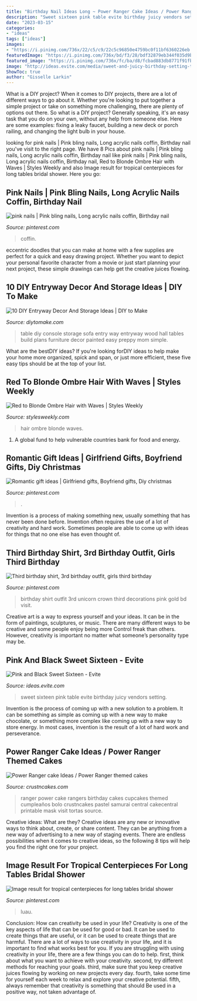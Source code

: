 ```yaml
---
title: "Birthday Nail Ideas Long ~ Power Ranger Cake Ideas / Power Ranger Themed Cakes"
description: "Sweet sixteen pink table evite birthday juicy vendors setting"
date: "2023-03-15"
categories:
- "ideas"
tags: ["ideas"]
images:
- "https://i.pinimg.com/736x/22/c5/c9/22c5c96850e4759bc0f11bf6360226eb.jpg"
featuredImage: "https://i.pinimg.com/736x/bd/f3/28/bdf32879eb344f035d9b62beb067560c.jpg"
featured_image: "https://i.pinimg.com/736x/fc/ba/d8/fcbad883db8771f91fb64bcf1c8d8425.jpg"
image: "http://ideas.evite.com/media/sweet-and-juicy-birthday-setting-the-mood-table-595.jpg"
ShowToc: true
author: "Gisselle Larkin"
---
```



What is a DIY project?
When it comes to DIY projects, there are a lot of different ways to go about it. Whether you're looking to put together a simple project or take on something more challenging, there are plenty of options out there. So what is a DIY project? Generally speaking, it's an easy task that you do on your own, without any help from someone else. Here are some examples: fixing a leaky faucet, building a new deck or porch railing, and changing the light bulb in your house.

	

		
looking for pink nails | Pink bling nails, Long acrylic nails coffin, Birthday nail you've visit to the right page. We have 8 Pics about pink nails | Pink bling nails, Long acrylic nails coffin, Birthday nail like pink nails | Pink bling nails, Long acrylic nails coffin, Birthday nail, Red to Blonde Ombre Hair with Waves | Styles Weekly and also Image result for tropical centerpieces for long tables bridal shower. Here you go:
		
    
## Pink Nails | Pink Bling Nails, Long Acrylic Nails Coffin, Birthday Nail

<img loading=lazy src="https://i.pinimg.com/736x/fc/ba/d8/fcbad883db8771f91fb64bcf1c8d8425.jpg" onerror="this.onerror=null;this.src='https://tse2.mm.bing.net/th?id=OIP.Mha6Rq8HfMQBvS7BUBAs5wHaJ3&amp;pid=15.1';" alt="pink nails | Pink bling nails, Long acrylic nails coffin, Birthday nail">

_Source: pinterest.com_

>coffin. 

	

eccentric doodles that you can make at home with a few supplies are perfect for a quick and easy drawing project. Whether you want to depict your personal favorite character from a movie or just start planning your next project, these simple drawings can help get the creative juices flowing.

    
## 10 DIY Entryway Decor And Storage Ideas | DIY To Make

<img loading=lazy src="http://www.diytomake.com/wp-content/uploads/2015/08/entry-way-table-with-storage-idea.jpg" onerror="this.onerror=null;this.src='https://tse1.mm.bing.net/th?id=OIP.QmuSKsi33z_HveJdi9dDuAHaLD&amp;pid=15.1';" alt="10 DIY Entryway Decor And Storage Ideas | DIY to Make">

_Source: diytomake.com_

>table diy console storage sofa entry way entryway wood hall tables build plans furniture decor painted easy preppy mom simple. 

	

What are the bestDIY ideas?
If you're looking forDIY ideas to help make your home more organized, spick and span, or just more efficient, these five easy tips should be at the top of your list.

    
## Red To Blonde Ombre Hair With Waves | Styles Weekly

<img loading=lazy src="https://stylesweekly.com/wp-content/uploads/2014/07/Red-to-Blonde-Ombre-Hair-with-Waves1.jpg" onerror="this.onerror=null;this.src='https://tse4.mm.bing.net/th?id=OIP.mlbsb--R39YzYHjLHHCvcwHaLH&amp;pid=15.1';" alt="Red to Blonde Ombre Hair with Waves | Styles Weekly">

_Source: stylesweekly.com_

>hair ombre blonde waves. 

	

1. A global fund to help vulnerable countries bank for food and energy.

    
## Romantic Gift Ideas | Girlfriend Gifts, Boyfriend Gifts, Diy Christmas

<img loading=lazy src="https://i.pinimg.com/736x/22/c5/c9/22c5c96850e4759bc0f11bf6360226eb.jpg" onerror="this.onerror=null;this.src='https://tse3.mm.bing.net/th?id=OIP.V5UghlxxCt7qDnG6vYIttwHaJ4&amp;pid=15.1';" alt="Romantic gift ideas | Girlfriend gifts, Boyfriend gifts, Diy christmas">

_Source: pinterest.com_

>. 

	

Invention is a process of making something new, usually something that has never been done before. Invention often requires the use of a lot of creativity and hard work. Sometimes people are able to come up with ideas for things that no one else has even thought of.

    
## Third Birthday Shirt, 3rd Birthday Outfit, Girls Third Birthday

<img loading=lazy src="https://i.pinimg.com/736x/bd/f3/28/bdf32879eb344f035d9b62beb067560c.jpg" onerror="this.onerror=null;this.src='https://tse1.mm.bing.net/th?id=OIP.L6sx4LBa376aYhsdr1cZZwHaJ4&amp;pid=15.1';" alt="Third birthday shirt, 3rd birthday outfit, girls third birthday">

_Source: pinterest.com_

>birthday shirt outfit 3rd unicorn crown third decorations pink gold bd visit. 

	

Creative art is a way to express yourself and your ideas. It can be in the form of paintings, sculptures, or music. There are many different ways to be creative and some people enjoy being more Control freak than others. However, creativity is important no matter what someone’s personality type may be.

    
## Pink And Black Sweet Sixteen - Evite

<img loading=lazy src="http://ideas.evite.com/media/sweet-and-juicy-birthday-setting-the-mood-table-595.jpg" onerror="this.onerror=null;this.src='https://tse4.mm.bing.net/th?id=OIP.YMm1MfBHGmeJiGSKOABWZgHaJ9&amp;pid=15.1';" alt="Pink and Black Sweet Sixteen - Evite">

_Source: ideas.evite.com_

>sweet sixteen pink table evite birthday juicy vendors setting. 

	

Invention is the process of coming up with a new solution to a problem. It can be something as simple as coming up with a new way to make chocolate, or something more complex like coming up with a new way to store energy. In most cases, invention is the result of a lot of hard work and perseverance.

    
## Power Ranger Cake Ideas / Power Ranger Themed Cakes

<img loading=lazy src="http://www.crustncakes.com/blog/wp-content/uploads/2015/11/bb4bfb7da55c7b1e43d491b1c6ab1438-683x1024.jpg" onerror="this.onerror=null;this.src='https://tse2.mm.bing.net/th?id=OIP.hk6kWoki4NNslD6Q2blOmQHaLG&amp;pid=15.1';" alt="Power Ranger cake Ideas / Power Ranger themed cakes">

_Source: crustncakes.com_

>ranger power cake rangers birthday cakes cupcakes themed cumpleaños bolo crustncakes pastel samurai central cakecentral printable mask visit tortas source. 

	

Creative ideas: What are they?
Creative ideas are any new or innovative ways to think about, create, or share content. They can be anything from a new way of advertising to a new way of staging events. There are endless possibilities when it comes to creative ideas, so the following 8 tips will help you find the right one for your project.

    
## Image Result For Tropical Centerpieces For Long Tables Bridal Shower

<img loading=lazy src="https://i.pinimg.com/736x/1b/6e/d8/1b6ed890d0af70c30e81772aa8e868c6.jpg" onerror="this.onerror=null;this.src='https://tse2.mm.bing.net/th?id=OIP.mAMZK8sOKgjl9WW3fy_nnwHaLH&amp;pid=15.1';" alt="Image result for tropical centerpieces for long tables bridal shower">

_Source: pinterest.com_

>luau. 

	

Conclusion: How can creativity be used in your life?
Creativity is one of the key aspects of life that can be used for good or bad. It can be used to create things that are useful, or it can be used to create things that are harmful. There are a lot of ways to use creativity in your life, and it is important to find what works best for you. If you are struggling with using creativity in your life, there are a few things you can do to help. first, think about what you want to achieve with your creativity. second, try different methods for reaching your goals. third, make sure that you keep creative juices flowing by working on new projects every day. fourth, take some time for yourself each week to relax and explore your creative potential. fifth, always remember that creativity is something that should Be used in a positive way, not taken advantage of.

